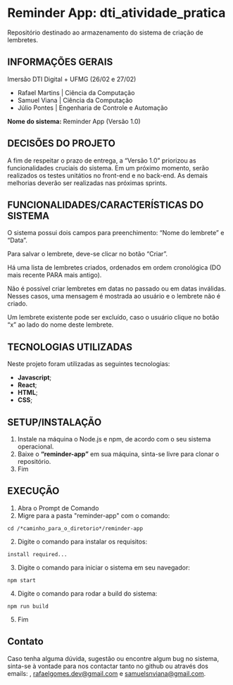 # Reminder App: dti_atividade_pratica
Repositório destinado ao armazenamento do sistema de criação de lembretes.

## INFORMAÇÕES GERAIS
Imersão DTI Digital + UFMG (26/02 e 27/02)
- Rafael Martins | Ciência da Computação
- Samuel Viana | Ciência da Computação
- Júlio Pontes | Engenharia de Controle e Automação


**Nome do sistema:** Reminder App (Versão 1.0)


## DECISÕES DO PROJETO
A fim de respeitar o prazo de entrega, a “Versão 1.0” priorizou as funcionalidades cruciais do sistema.
Em um próximo momento, serão realizados os testes unitátios no front-end e no back-end.
As demais melhorias deverão ser realizadas nas próximas sprints.


## FUNCIONALIDADES/CARACTERÍSTICAS DO SISTEMA
O sistema possui dois campos para preenchimento: “Nome do lembrete” e “Data”.

Para salvar o lembrete, deve-se clicar no botão “Criar”.

Há uma lista de lembretes criados, ordenados em ordem cronológica (DO mais recente PARA mais antigo).

Não é possível criar lembretes em datas no passado ou em datas inválidas. Nesses casos, uma mensagem é mostrada ao usuário e o lembrete não é criado.

Um lembrete existente pode ser excluído, caso o usuário clique no botão “x” ao lado do nome deste lembrete.


## TECNOLOGIAS UTILIZADAS
Neste projeto foram utilizadas as seguintes tecnologias:
- **Javascript**; 
- **React**;
- **HTML**;
- **CSS**;

## SETUP/INSTALAÇÃO
1)	Instale na máquina o Node.js e npm, de acordo com o seu sistema operacional.
2)	Baixe o **“reminder-app”** em sua máquina, sinta-se livre para clonar o repositório.
3)	Fim


## EXECUÇÃO
1)	Abra o Prompt de Comando
3)  Migre para a pasta "reminder-app" com o comando:
```
cd /*caminho_para_o_diretorio*/reminder-app
```
2)	Digite o comando para instalar os requisitos:
```
install required...
```
3)	Digite o comando para iniciar o sistema em seu navegador: 
```
npm start
```
4)	Digite o comando para rodar a build do sistema:
```
npm run build
```
5)	Fim

## Contato

Caso tenha alguma dúvida, sugestão ou encontre algum bug no sistema, sinta-se à vontade para nos contactar tanto no github ou através dos emails: [](), [rafaelgomes.dev@gmail.com]() e [samuelsnviana@gmail.com](mailto:samuelviana@gmail.com).